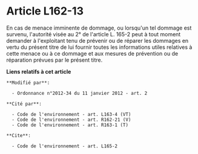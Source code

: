 # Article L162-13

En cas de menace imminente de dommage, ou lorsqu'un tel dommage est survenu, l'autorité visée au 2° de l'article L. 165-2
peut à tout moment demander à l'exploitant tenu de prévenir ou de réparer les dommages en vertu du présent titre de lui
fournir toutes les informations utiles relatives à cette menace ou à ce dommage et aux mesures de prévention ou de réparation
prévues par le présent titre.

**Liens relatifs à cet article**

	**Modifié par**:

	  - Ordonnance n°2012-34 du 11 janvier 2012 - art. 2

	**Cité par**:

	  - Code de l'environnement - art. L163-4 (VT)
	  - Code de l'environnement - art. R162-21 (V)
	  - Code de l'environnement - art. R163-1 (T)

	**Cite**:

	  - Code de l'environnement - art. L165-2
